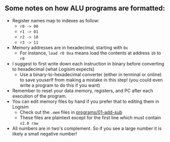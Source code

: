 ## Some notes on how ALU programs are formatted:
* Register names map to indexes as follow:
  * `r0 -> 00`
  * `r1 -> 01`
  * `r2 -> 10`
  * `r3 -> 11`
* Memory addresses are in hexadecimal, starting with `0x`
  * For instance, `load r0 0xa` means load the contents at address `10` to `r0`
* I suggest to first write down each instruction in binary before converting to hexadecimal (what Logisim expects)
  * Use a binary-to-hexadecimal converter (either in terminal or online) to save youserlf from making a mistake in this step! (you could even write a program to do this if you want)
* Remember to reset your data memory, registers, and PC after each execution of the program.
* You can edit memory files by hand if you prefer that to editing them in Logisim
  * Check out the `.mem` files in [programs/01-add-sub](https://github.com/BradMcDanel/cps242-assignments/tree/main/03-arithmetic-circuits/programs/01-add-sub)
  * These files are plaintext except for the first line which must contain `v2.0 raw`
* All numbers are in two's complement. So if you see a large number it is likely a small negative number!
